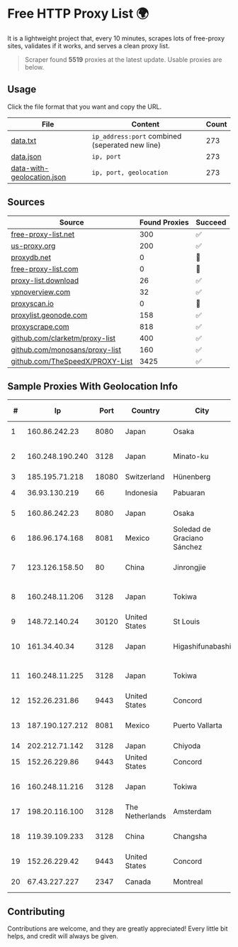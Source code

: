 
# Free HTTP Proxy List 🌍

It is a lightweight project that, every 10 minutes, scrapes lots of free-proxy sites, validates if it works, and serves a clean proxy list.


> Scraper found **5519** proxies at the latest update. Usable proxies are below.

## Usage

Click the file format that you want and copy the URL.


|File|Content|Count|
|----|-------|-----|
|[data.txt](https://raw.githubusercontent.com/themiralay/Proxy-List-World/master/data.txt)|`ip_address:port` combined (seperated new line)|273|
|[data.json](https://raw.githubusercontent.com/themiralay/Proxy-List-World/master/data.json)|`ip, port`|273|
|[data-with-geolocation.json](https://raw.githubusercontent.com/themiralay/Proxy-List-World/master/data-with-geolocation.json)|`ip, port, geolocation`|273|

## Sources

|Source|Found Proxies|Succeed|
|------|-------------|-------|
|[free-proxy-list.net](https://free-proxy-list.net)|300|✅|
|[us-proxy.org](https://www.us-proxy.org)|200|✅|
|[proxydb.net](http://proxydb.net)|0|🚫|
|[free-proxy-list.com](https://free-proxy-list.com/?page=&port=&type%5B%5D=http&type%5B%5D=https&up_time=0&search=Search)|0|🚫|
|[proxy-list.download](https://www.proxy-list.download/HTTP)|26|✅|
|[vpnoverview.com](https://vpnoverview.com/privacy/anonymous-browsing/free-proxy-servers)|32|✅|
|[proxyscan.io](https://www.proxyscan.io)|0|🚫|
|[proxylist.geonode.com](https://proxylist.geonode.com/api/proxy-list?limit=300&page=1&sort_by=lastChecked&sort_type=desc&protocols=http,https)|158|✅|
|[proxyscrape.com](https://api.proxyscrape.com/v2/?request=displayproxies&protocol=http&timeout=10000&country=all&ssl=all&anonymity=all)|818|✅|
|[github.com/clarketm/proxy-list](https://raw.githubusercontent.com/clarketm/proxy-list/master/proxy-list-raw.txt)|400|✅|
|[github.com/monosans/proxy-list](https://raw.githubusercontent.com/monosans/proxy-list/main/proxies/http.txt)|160|✅|
|[github.com/TheSpeedX/PROXY-List](https://raw.githubusercontent.com/TheSpeedX/PROXY-List/master/http.txt)|3425|✅|


## Sample Proxies With Geolocation Info

|#|Ip|Port|Country|City|Internet Service Provider|
|-|--|----|-------|----|-------------------------|
|1|160.86.242.23|8080|Japan|Osaka|Sony Network Communications Inc|
|2|160.248.190.240|3128|Japan|Minato-ku|NTT PC Communications, Inc.|
|3|185.195.71.218|18080|Switzerland|Hünenberg|Datasource AG|
|4|36.93.130.219|66|Indonesia|Pabuaran|Telekomunikasi Indonesia|
|5|160.86.242.23|8080|Japan|Osaka|Sony Network Communications Inc|
|6|186.96.174.168|8081|Mexico|Soledad de Graciano Sánchez|Total Play Telecomunicaciones SA De CV|
|7|123.126.158.50|80|China|Jinrongjie|China Unicom Beijing Province Network|
|8|160.248.11.206|3128|Japan|Tokiwa|NTT PC Communications, Inc.|
|9|148.72.140.24|30120|United States|St Louis|GoDaddy.com|
|10|161.34.40.34|3128|Japan|Higashifunabashi|NTT PC Communications, Inc.|
|11|160.248.11.225|3128|Japan|Tokiwa|NTT PC Communications, Inc.|
|12|152.26.231.86|9443|United States|Concord|MCNC|
|13|187.190.127.212|8081|Mexico|Puerto Vallarta|Total Play Telecomunicaciones SA De CV|
|14|202.212.71.142|3128|Japan|Chiyoda|SIMPLEIA|
|15|152.26.229.86|9443|United States|Concord|MCNC|
|16|160.248.11.216|3128|Japan|Tokiwa|NTT PC Communications, Inc.|
|17|198.20.116.100|3128|The Netherlands|Amsterdam|SingleHop LLC|
|18|119.39.109.233|3128|China|Changsha|CNC Group CHINA169 Hunan Province Network|
|19|152.26.229.42|9443|United States|Concord|MCNC|
|20|67.43.227.227|2347|Canada|Montreal|GloboTech Communications|



## Contributing

Contributions are welcome, and they are greatly appreciated! Every
little bit helps, and credit will always be given.

